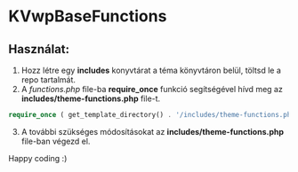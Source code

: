 # KVwpBaseFunctions

## Használat:

1. Hozz létre egy **includes** konyvtárat a téma könyvtáron belül, töltsd le a repo tartalmát.
2. A *functions.php* file-ba **require_once** funkció segítségével hívd meg az **includes/theme-functions.php** file-t.

```php
require_once ( get_template_directory() . '/includes/theme-functions.php' );
```

3. A további szükséges módosításokat az **includes/theme-functions.php** file-ban végezd el.

Happy coding :)

